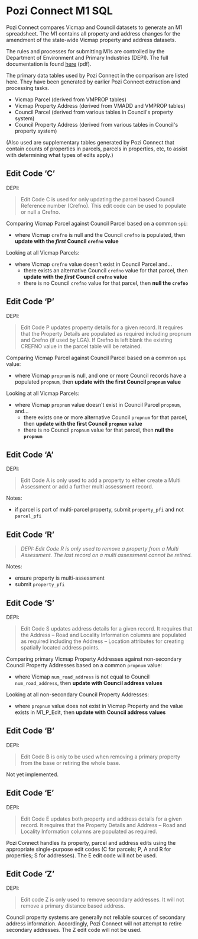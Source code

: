 # Pozi Connect M1 SQL

Pozi Connect compares Vicmap and Council datasets to generate an M1 spreadsheet. The M1 contains all property and address changes for the amendment of the state-wide Vicmap property and address datasets.

The rules and processes for submitting M1s are controlled by the Department of Environment and Primary Industries (DEPI). The full documentation is found [here](http://www.dse.vic.gov.au/__data/assets/pdf_file/0006/150927/M1_V12_Documentation_27112012.pdf) (pdf).

The primary data tables used by Pozi Connect in the comparison are listed here. They have been generated by earlier Pozi Connect extraction and processing tasks.

* Vicmap Parcel (derived from VMPROP tables)
* Vicmap Property Address (derived from VMADD and VMPROP tables)
* Council Parcel (derived from various tables in Council's property system)
* Council Property Address (derived from various tables in Council's property system)

(Also used are supplementary tables generated by Pozi Connect that contain counts of properties in parcels, parcels in properties, etc, to assist with determining what types of edits apply.)

## Edit Code ‘C’

DEPI:
>Edit Code C is used for only updating the parcel based Council Reference number (Crefno). This edit code can be used 
to populate or null a Crefno.

Comparing Vicmap Parcel against Council Parcel based on a common `spi`:

* where Vicmap `crefno` is null and the Council `crefno` is populated, then **update with the *first* Council `crefno` value**

Looking at all Vicmap Parcels:

* where Vicmap `crefno` value doesn't exist in Council Parcel and...
  * there exists an alternative Council `crefno` value for that parcel, then **update with the *first* Council `crefno` value**
  * there is no Council `crefno` value for that parcel, then **null the `crefno`**

## Edit Code ‘P’

DEPI:
>Edit Code P updates property details for a given record. It requires that the Property Details are populated as required including propnum and Crefno (if used by LGA). If Crefno is left blank the existing CREFNO value in the parcel table will be retained.

Comparing Vicmap Parcel against Council Parcel based on a common `spi` value:

* where Vicmap `propnum` is null, and one or more Council records have a populated `propnum`, then **update with the first Council `propnum` value**

Looking at all Vicmap Parcels:

* where Vicmap `propnum` value doesn't exist in Council Parcel `propnum`, and...
  * there exists one or more alternative Council `propnum` for that parcel, then **update with the first Council `propnum` value**
  * there is no Council `propnum` value for that parcel, then **null the `propnum`**

## Edit Code ‘A’

DEPI:
>Edit Code A is only used to add a property to either create a Multi Assessment or add a further multi assessment record.

Notes:

- if parcel is part of multi-parcel property, submit `property_pfi` and not `parcel_pfi`

## Edit Code ‘R’

>_DEPI: Edit Code R is only used to remove a property from a Multi Assessment. The last record on a multi assessment cannot be retired._

Notes:

- ensure property is multi-assessment
- submit `property_pfi`

## Edit Code ‘S’

DEPI:
>Edit Code S updates address details for a given record. It requires that the Address – Road and Locality Information columns are populated as required including the Address – Location attributes for creating spatially located address points.

Comparing primary Vicmap Property Addresses against non-secondary Council Property Addresses based on a common `propnum` value:

* where Vicmap `num_road_address` is not equal to Council `num_road_address`, then **update with Council address values**

Looking at all non-secondary Council Property Addresses:

* where `propnum` value does not exist in Vicmap Property and the value exists in M1_P_Edit, then **update with Council address values**

## Edit Code ‘B’

DEPI:
>Edit Code B is only to be used when removing a primary property from the base or retiring the whole base.

Not yet implemented.

## Edit Code ‘E’

DEPI:
>Edit Code E updates both property and address details for a given record. It requires that the Property Details and Address – Road and Locality Information columns are populated as required.

Pozi Connect handles its property, parcel and address edits using the appropriate single-purpose edit codes (C for parcels; P, A and R for properties; S for addresses). The E edit code will not be used.

## Edit Code ‘Z’

DEPI:
>Edit code Z is only used to remove secondary addresses. It will not remove a primary distance based address.

Council property systems are generally not reliable sources of secondary address information. Accordingly, Pozi Connect will not attempt to retire secondary addresses. The Z edit code will not be used.


